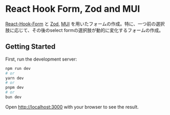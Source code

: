 # React Hook Form, Zod and MUI

[React-Hook-Form](https://react-hook-form.com/) と [Zod](https://github.com/colinhacks/zod), [MUI](https://mui.com/) を用いたフォームの作成。特に、一つ前の選択肢に応じて、その後のselect formの選択肢が動的に変化するフォームの作成。

## Getting Started

First, run the development server:

```bash
npm run dev
# or
yarn dev
# or
pnpm dev
# or
bun dev
```

Open [http://localhost:3000](http://localhost:3000) with your browser to see the result.
